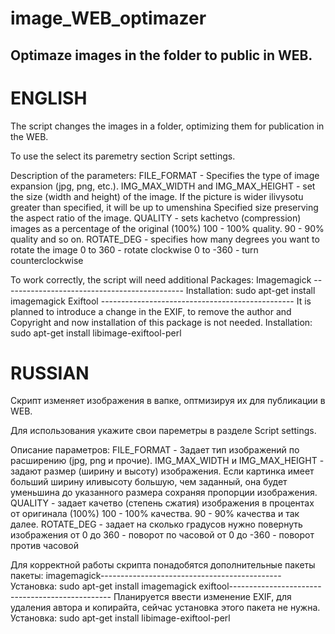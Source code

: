 # image_WEB_optimazer
## Optimaze images in the folder to public in WEB.

# ENGLISH
The script changes the images in a folder, optimizing them for publication in the WEB.

To use the select its paremetry section Script settings.

Description of the parameters:
FILE_FORMAT - Specifies the type of image expansion (jpg, png, etc.).
IMG_MAX_WIDTH and IMG_MAX_HEIGHT - set the size (width and height) of the image.
  If the picture is wider ilivysotu greater than specified, it will be up to umenshina
  Specified size preserving the aspect ratio of the image.
QUALITY - sets kachetvo (compression) images as a percentage of the original (100%)
  100 - 100% quality.
  90 - 90% quality and so on.
ROTATE_DEG - specifies how many degrees you want to rotate the image
  0 to 360 - rotate clockwise
  0 to -360 - turn counterclockwise

To work correctly, the script will need additional Packages:
  Imagemagick ---------------------------------------------
    Installation: sudo apt-get install imagemagick
  Exiftool ------------------------------------------------
  It is planned to introduce a change in the EXIF, to remove 
  the author and Copyright and now installation of this 
  package is not needed.
    Installation: sudo apt-get install libimage-exiftool-perl

# RUSSIAN
Скрипт изменяет изображения в вапке, оптмизируя их для публикации в WEB.

Для использования укажите свои пареметры в разделе Script settings.

Описание параметров:
FILE_FORMAT - Задает тип изображений по расширению (jpg, png и прочие).
IMG_MAX_WIDTH и IMG_MAX_HEIGHT - задают размер (ширину и высоту) изображения.
  Если картинка имеет больший ширину иливысоту большую, чем заданный, она будет уменьшина до
  указанного размера сохраняя пропорции изображения.
QUALITY - задает качетво (степень сжатия) изображения в процентах от оригинала (100%)
  100 - 100% качества.
  90 - 90% качества и так далее.
ROTATE_DEG - задает на сколько градусов нужно повернуть изображения
  от 0 до 360  - поворот по часовой 
  от 0 до -360 - поворот против часовой

Для корректной работы скрипта понадобятся дополнительные пакеты пакеты:
  imagemagick---------------------------------------------
    Установка: sudo apt-get install imagemagick
  exiftool------------------------------------------------
  Планируется ввести изменение EXIF, для удаления автора 
  и копирайта, сейчас установка этого пакета не нужна.
    Установка: sudo apt-get install libimage-exiftool-perl
